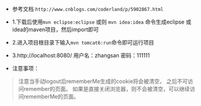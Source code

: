 - 参考文档 `http://www.cnblogs.com/coderland/p/5902867.html`

- 1.下载后使用`mvn eclipse:eclipse` 或则 `mvn idea:idea` 
  命令生成eclipse 或idea的maven项目，然后import即可

- 2.进入项目根目录下输入`mvn tomcat6:run`命令即可运行项目

- 3.http://localhost:8080/  用户名：zhangsan 密码：111111

- 注意事项：

> 注意当手动logout后rememberMe生成的cookie将会被清空，
    之后不可访问remember的页面。
> 如果是直接关闭浏览器，则不会被清空，可以继续访问rememberMe的页面。

